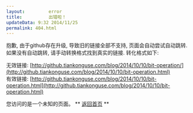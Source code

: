 ```yaml
---
layout:         error
title:          出错啦！
updateData: 9:32 2014/11/25
permalink: 404.html
---
```



抱歉, 由于github存在升级, 导致旧的链接全部不支持, 页面会自动尝试自动跳转.  
如果没有自动跳转, 请手动转换格式找到真实的链接. 转化格式如下:  

无效链接: [http://github.tiankonguse.com/blog/2014/10/10/bit-operation/](http://github.tiankonguse.com/blog/2014/10/10/bit-operation.html)  
有效链接: [http://github.tiankonguse.com/blog/2014/10/10/bit-operation.html](http://github.tiankonguse.com/blog/2014/10/10/bit-operation.html)  



您访问的是一个未知的页面。 ** [返回首页]({{site.url}}) **


